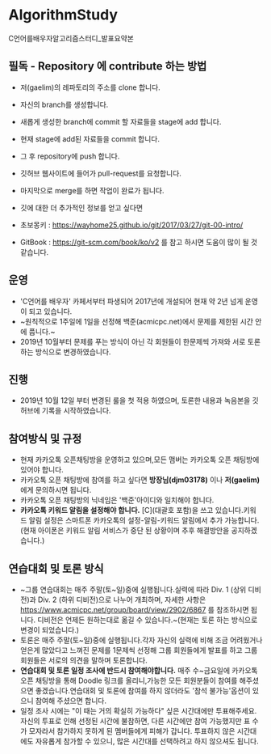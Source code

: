 AlgorithmStudy
==============
C언어를배우자알고리즘스터디_발표요약본

필독 - Repository 에 contribute 하는 방법
---
- 저(gaelim)의 레파토리의 주소를 clone 합니다.
- 자신의 branch를 생성합니다.
- 새롭게 생성한 branch에 commit 할 자료들을 stage에 add 합니다.
- 현재 stage에 add된 자료들을 commit 합니다.
- 그 후 repository에 push 합니다.
- 깃허브 웹사이트에 들어가 pull-request를 요청합니다.
- 마지막으로 merge를 하면 작업이 완료가 됩니다.

- 깃에 대한 더 추가적인 정보를 얻고 싶다면 
- 초보몽키 : https://wayhome25.github.io/git/2017/03/27/git-00-intro/
- GitBook : https://git-scm.com/book/ko/v2
를 참고 하시면 도움이 많이 될 것 같습니다.

운영 
----
- 'C언어를 배우자' 카페서부터 파생되어 2017년에 개설되어 현재 약 2년 넘게 운영이 되고 있습니다.
- ~원칙적으로 1주일에 1일을 선정해 백준(acmicpc.net)에서 문제를 제한된 시간 안에 풉니다.~
- 2019년 10월부터 문제를 푸는 방식이 아닌 각 회원들이 한문제씩 가져와 서로 토론하는 방식으로 변경하였습니다.

진행
----
- 2019년 10월 12일 부터 변경된 룰을 첫 적용 하였으며, 토론한 내용과 녹음본을 깃허브에 기록을 시작하였습니다.

참여방식 및 규정
----------------
- 현재 카카오톡 오픈채팅방을 운영하고 있으며,모든 맴버는 카카오톡 오픈 채팅방에 있어야 합니다.
- 카카오톡 오픈 채팅방에 참여를 하고 싶다면 **방장님(djm03178)** 이나 **저(gaelim)** 에게 문의하시면 됩니다.
- 카카오톡 오픈 채팅방의 닉네임은 '백준'아이디와 일치해야 합니다.
- **카카오톡 키워드 알림을 설정해야 합니다.** [C](대괄호 포함)을 쓰고 있습니다.키워드 알림 설정은 스마트폰 카카오톡의 설정-알림-키워드 알림에서 추가 가능합니다.(현재 아이폰은 키워드 알림 서비스가 중단 된 상황이며 추후 해결방안을 공지하겠습니다.)

연습대회 및 토론 방식
----------------------
- ~그룹 연습대회는 매주 주말(토\~일)중에 실행됩니다.실력에 따라 Div. 1 (상위 디비전)과 Div. 2 (하위 디비전)으로 나누어 개최하며, 자세한 사항은 https://www.acmicpc.net/group/board/view/2902/6867 를 참조하시면 됩니다. 디비전은 언제든 원하는대로 옮길 수 있습니다.~(현재는 토론 하는 방식으로 변경이 되었습니다.)
- 토론은 매주 주말(토\~일)중에 실행됩니다.각자 자신의 실력에 비해 조금 어려웠거나 얻은게 많았다고 느껴진 문제를 1문제씩 선정해 그룹 회원들에게 발표를 하고 그룹 회원들은 서로의 의견을 말하며 토론합니다.
- **연습대회 및 토론 일정 조사에 반드시 참여해야합니다.** 매주 수~금요일에 카카오톡 오픈 채팅방을 통해 Doodle 링크를 올리니,가능한 모든 회원분들이 참여를 해주셨으면 좋겠습니다.연습대회 및 토론에 참여를 하지 않더라도 '참석 불가능'옵션이 있으니 참여해 주셨으면 합니다.
- 일정 조사 시에는 "이 때는 거의 확실히 가능하다" 싶은 시간대에만 투표해주세요. 자신의 투표로 인해 선정된 시간에 불참하면, 다른 시간에만 참여 가능했지만 표 수가 모자라서 참가하지 못하게 된 멤버들에게 피해가 갑니다. 투표하지 않은 시간대에도 자유롭게 참가할 수 있으니, 많은 시간대를 선택하려고 하지 않으셔도 됩니다.

